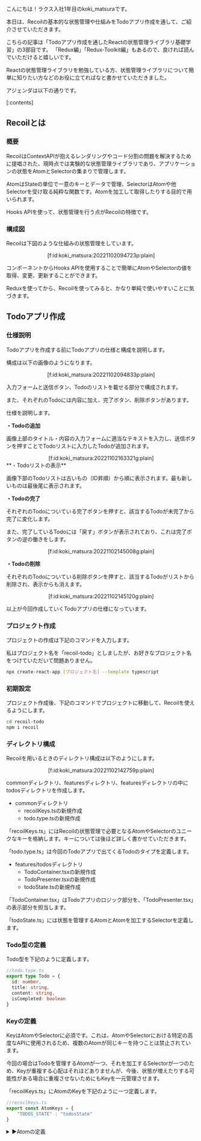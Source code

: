 こんにちは！ラクス入社1年目のkoki_matsuraです。

本日は、Recoilの基本的な状態管理や仕組みをTodoアプリ作成を通して、ご紹介させていただきます。

こちらの記事は「Todoアプリ作成を通したReactの状態管理ライブラリ基礎学習」の3部目です。
「Redux編」「Redux-Toolkit編」もあるので、良ければ読んでいただけると嬉しいです。

Reactの状態管理ライブラリを勉強している方、状態管理ライブラリについて簡単に知りたい方などのお役に立てればなと書かせていただきました。

アジェンダは以下の通りです。

[:contents]

## Recoilとは

### 概要
RecoilはContextAPIが抱えるレンダリングやコード分割の問題を解決するために提唱された、現時点では実験的な状態管理ライブラリであり、アプリケーションの状態をAtomとSelectorの集まりで管理します。

AtomはStateの単位で一意のキーとデータで管理、SelectorはAtomや他Selectorを受け取る純粋な関数です。Atomを加工して取得したりする目的で用いられます。
 
Hooks APIを使って、状態管理を行う点がRecoilの特徴です。

### 構成図
Recoilは下図のような仕組みの状態管理をしています。
<div align="center">
[f:id:koki_matsura:20221102094723p:plain]
</div>

コンポーネントからHooks APIを使用することで簡単にAtomやSelectorの値を取得、変更、更新することができます。

Reduxを使ってから、Recoilを使ってみると、かなり単純で使いやすいことに気づきます。

## Todoアプリ作成

### 仕様説明
Todoアプリを作成する前にTodoアプリの仕様と構成を説明します。

構成は以下の画像のようになります。
<div align="center">
[f:id:koki_matsura:20221102094833p:plain]
</div>

入力フォームと送信ボタン、Todoのリストを載せる部分で構成されます。

また、それぞれのTodoには内容に加え、完了ボタン、削除ボタンがあります。

仕様を説明します。

**・Todoの追加**

画像上部のタイトル・内容の入力フォームに適当なテキストを入力し、送信ボタンを押すことでTodoリストに入力したTodoが追加されます。
<div align="center">
[f:id:koki_matsura:20221102163321g:plain]
</div>
**・Todoリストの表示**

画像下部のTodoリストは古いもの（ID昇順）から順に表示されます。最も新しいものは最後尾に表示されます。

**・Todoの完了**

それぞれのTodoについている完了ボタンを押すと、該当するTodoが未完了から完了に変化します。

また、完了しているTodoには「戻す」ボタンが表示されており、これは完了ボタンの逆の働きをします。
<div align="center">
[f:id:koki_matsura:20221102145008g:plain]
</div>

**・Todoの削除**

それぞれのTodoについている削除ボタンを押すと、該当するTodoがリストから削除され、表示からも消えます。
<div align="center">
[f:id:koki_matsura:20221102145120g:plain]
</div>

以上が今回作成していくTodoアプリの仕様になっています。

### プロジェクト作成

プロジェクトの作成は下記のコマンドを入力します。

私はプロジェクト名を「recoil-todo」としましたが、お好きなプロジェクト名をつけていただいて問題ありません。
```bash
npx create-react-app [プロジェクト名] --template typescript

```

### 初期設定
プロジェクト作成後、下記のコマンドでプロジェクトに移動して、Recoilを使えるようにします。

```bash
cd recoil-todo
npm i recoil
```

### ディレクトリ構成

Recoilを用いるときのディレクトリ構成は以下のようにします。
<div align="center">
[f:id:koki_matsura:20221102142759p:plain]
</div>

commonディレクトリ、featuresディレクトリ、featuresディレクトリの中にtodosディレクトリを作成します。

- commonディレクトリ
  - recoilKeys.tsの新規作成
  - todo.type.tsの新規作成

「recoilKeys.ts」にはRecoilの状態管理で必要となるAtomやSelectorのユニークなキーを格納します。キーについては後ほど詳しく書かせていただきます。

「todo.type.ts」は今回のTodoアプリで出てくるTodoのタイプを定義します。

- features/todosディレクトリ
  - TodoContainer.tsxの新規作成
  - TodoPresenter.tsxの新規作成
  - todoState.tsの新規作成

「TodoContainer.tsx」はTodoアプリのロジック部分を、「TodoPresenter.tsx」の表示部分を担当します。

「todoState.ts」には状態を管理するAtomとAtomを加工するSelectorを定義します。

### Todo型の定義
Todo型を下記のように定義します。

```typescript
//todo.type.ts
export type Todo = {
  id: number,
  title: string,
  content: string,
  isCompleted: boolean
}
```

### Keyの定義
KeyはAtomやSelectorに必須です。これは、AtomやSelectorにおける特定の高度なAPIに使用されるため、複数のAtomが同じキーを持つことは禁止されています。

今回の場合はTodoを管理するAtomが一つ、それを加工するSelectorが一つのため、Keyが重複する心配はそれほどありませんが、今後、状態が増えたりする可能性がある場合に重複させないためにもKeyを一元管理させます。

「recoilKeys.ts」にAtomのKeyを下記のように一つ定義します。

```typescript
//recoilKeys.ts
export const AtomKeys = {
    "TODOS_STATE" : "todosState"
}
```
</details>
<details>
<summary  style="cursor:pointer;">▶︎Atomの定義</summary>
Keyを定義できたので、「todoState.ts」にAtomを定義します。

Atomで定義するものはKeyとStateのみです。Reducerのようなものは書きません。

```typescript
//todoState.ts
export const todosState = atom({
  key: AtomKeys.TODOS_STATE,
  default: [
    {
      id: 1,
      title: "テスト1",
      content: "テスト1の内容",
      isCompleted: false
    },
    {
      id: 2,
      title: "テスト2",
      content: "テスト2の内容",
      isCompleted: false
    }
  ] as Todo[],
});
```

### TodoContainer.tsxの定義
このファイルではTodoアプリのロジック部分を担当します。

RecoilではStoreのようなものはなく、Atom単位で取得してきます。

Atomの取得だけしたいときには「useRecoilValue」を、Atomの変更だけしたいときには「useSetRecoilState」を使います。
また、useStateのように取得と変更を両方したいときには、「useRecoilState」を使います。

今回は一旦、Todoの表示だけを実装したいので「useRecoilValue」を使います。後にTodoの追加機能の際、書き換えます。

TodoPresenterはまだ定義していないのでエラーが出ていても問題ありません。
```typescript
//TodoContainer.tsx
import { useRecoilValue } from "recoil"
import { todosState } from "./todoState"

export const TodoContainer = () => {
    const todos = useRecoilValue(todosState);

    const args = {
        todos,
    }
    return <TodoPresenter {...args} />
}
```

### TodoPresenter.tsxの定義
このアプリではTodoアプリの表示部分を担当します。

Todoリストを表示します。
まずは、色々な機能を作る前に基盤を作りたいので下記のようなコードにします。
```typescript
//TodoPresenter.tsx
import React, { useState } from "react"
import { Todo } from "../../common/todo.type"

type TodoPresenterProps = {
    todos : Todo[]
}
export const TodoPresenter : React.FC<TodoPresenterProps> = ({
    todos,
}) => {
    const [title, setTitle] = useState("");
    const [content, setContent] = useState("");
    
    return (
    <>
    <form>
        <label>
            タイトル：
            <input type="text" value={title} onChange={e => setTitle(e.target.value)} />
        </label>
        <label>
            内容：
            <input type="text" value={content} onChange={e => setContent(e.target.value)} />
        </label>
        <button type="button">送信</button>
    </form>
    <div>-------------------------</div>
    <h1>Todoリスト</h1>
    {todos.map((todo : Todo)=> {
        return ( 
            <React.Fragment key={todo.id}>
                <div>{todo.title} : {todo.isCompleted ? "完了" : "未完了"}</div>
                <div>内容：{todo.content}</div>
                <button type='button'>{todo.isCompleted ? "戻す" : "完了"}</button>
                <button type='button'>削除</button>
            </React.Fragment>
        )
    })}
    </>
    )
}
```
入力部にはタイトルと内容の入力フォームとまだ機能のついていない送信ボタンを配置しています。

出力部にはTodoリストをmap関数で出力しています。それぞれのTodoにつくボタンも現時点では機能がついていません。

一旦、これで置いておきます。

 ### RecoilRootの定義

Stateを共有したいコンポーネントをRecoilRootで囲むことで簡単にそのコンポーネントをルートコンポーネントにしてStateを共有できます。

「App.tsx」を書き換えます。
```typescript
//App.tsx
import React from 'react';
import { RecoilRoot } from 'recoil';
import { TodoContainer } from './features/todos/TodoContainer';

function App() {
  return (
    <div className="App">
      <RecoilRoot>
        <TodoContainer />
      </RecoilRoot>
    </div>
  );
}

export default App;
```

### アプリの起動
下記のコマンドで起動してみましょう。

```bash
npm start
```
自動で開くと思いますが、開かない方は「http://localhost:3000/」にアクセスしてください。

次のようにStateを定義したときに入れたサンプルデータが2件分、表示されていればうまくいっています。
<div align="center">
[f:id:koki_matsura:20221102095110p:plain]
</div>

### Selectorの定義
新しいTodoを作成するときに必要となるIDはその時点のtodosが持つTodoの最大のIDにプラス１した値を割り当てます。

Selectorを使って、最大のIDを取り出します。
   
まずは、「recoilKeys.ts」にSelectorのKeyを定義します。
```typescript
//recoilKeys.ts
export const SelectorKeys = {
  "TODO_MAXID" : "todoMaxId"
}
```

次に、「todoState.ts」に最大IDを取得するSelectorを定義します。
```typescript
//todoState.ts
export const maxIDSelector = selector<number>({
  key: SelectorKeys.TODO_MAXID,
  get: ({get}) => {
    return get(todosState).length ? get(todosState).slice(-1)[0].id : 0
  }
})
``` 
SelectorはAtomを加工して取得する以外に、Atomの値を変更することも可能です。

### Todoの追加機能
送信ボタンを押すと、Todoを追加できるようにします。
手順を説明します。

1. Container内のuseRecoilValueをuseRecoilStateに変更
2. ContainerでAtomにTodoを追加する関数を作成
3. Presenterで送信ボタン押下時に2で作成した関数を実行する
   
「todoContainer.tsx」でuseRecoilValueを取得と変更を共にできるuseRecoilStateに変更します。

useStateと同じ書き方です。
```typescript
//TodoContainer.tsx
const [todos, setTodos] = useRecoilState(todosState)
```

AtomにTodoを追加する関数「addTodo」を作成します。また、この際に先ほど作成したmaxIDSelectorを使います。

下記のコードを追加します。
```typescript
//TodoContainer.tsx
const maxID = useRecoilValue(maxIDSelector);

const addTodo = (title: string, content: string) => {
  const newTodo: Todo= {
    id : maxID+1,
    title: title,
    content: content,
    isCompleted: false
  }
  setTodos([...todos, newTodo])
}
```
Selectorの使い方はAtomと同じです。今回は取得のみなので、useRecoilValueにしました。

今までの状態管理ライブラリでは、dispatchでReducerにActionを送っていましたが、RecoilはsetTodosに新しい状態を格納するだけで更新できます。

argsにaddTodo関数を追加して、「TodoPresenter.tsx」に渡しましょう。 「TodoPresenter.tsx」では、送信ボタンを押下時にaddTodo関数を実行するようにしたいです。

なので、addTodo関数を実行し、その後に入力内容を空にするsendTodo関数を作成します。その関数を送信ボタン押下時に実行させるように下記のコードを「TodoPresenter.tsx」に追加します。

```typescript
//TodoPresenter.tsx
const sendTodo = () => {
  addTodo(title, content);
  setTitle("");
  setContent("");
}
//省略

<button type="button" onClick={() => addTodo(title, content)}>送信</button>
```

Todoを追加できるようになっていれば問題ありません。

### Todoの削除機能
それぞれのTodoについている削除ボタンを押すと、リストから削除されるようにします。

AtomからTodoを削除する関数「addTodo」を作成します。

下記のコードを追加します。
```typescript
//TodoContainer.tsx
const removeTodo = (id: number) => {
  setTodos(todos.filter((todos) => todos.id !== id))
}
```
フィルターを用いて、対象のIDをもつTodoだけを弾いた新たなtodosを格納させるコードにしました。

argsにremoveTodo関数を渡して、「TodoPresenter.tsx」では、削除ボタンを押したときに削除したいTodoのidを引数にしてremoveTodo関数を実行するようにします。

下記のように「TodoPresenter.tsx」の削除ボタンを変更してください。

```typescript
//TodoPresenter.tsx
<button type='button' onClick={() => removeTodo(todo.id)}>削除</button>
```

削除ボタンを押すことでTodoを削除できるようになっているかと思います。

### 完了・未完了の切り替え機能
それぞれのTodoについている完了ボタンを押すと、タイトルの横の「未完了」テキストが「完了」テキストになるようにします。また、完了ボタンは「戻る」というテキストのボタンに変化します。

この戻るボタンを押すと、完了ボタンとは逆の操作をします。

「TodoPresenter.tsx」の完了ボタンとタイトル横のテキストのコードを見てみると、todo.isCompletedで切り替えられることがわかります。

なので、isCompletedを切り替えられる関数を作りましょう。
```typescript
//TodoPresenter.tsx
<div>{todo.title} : {todo.isCompleted ? "完了" : "未完了"}</div>
<div>内容：{todo.content}</div>
<button type='button'>{todo.isCompleted ? "戻す" : "完了"}</button>
```

「todoContainer.tsx」に完了・未完了を切り替える関数「toggleComplete」を作成します。

下記のコードを追加します。
```typescript
//TodoContainer.tsx
const toggleComplete = (id: number) => {
  const newTodos = todos.map(todo => 
    todo.id === id 
    ? {...todo, isCompleted: !todo.isCompleted}
    : todo
  )
  setTodos(newTodos)
}
```

argsにtoggleComplete関数を渡して、「TodoPresenter.tsx」では、完了ボタンを押したときに対象のTodoのidを引数にしてtoggleComplete関数を実行するようにします。

下記のように「TodoPresenter.tsx」の完了ボタンを変更してください。
```typescript
//TodoPresenter.tsx
 <button type='button' onClick={() => toggleComplete(todo.id)}>{todo.isCompleted ? "戻す" : "完了"}</button>
```
完了ボタンを押すと、それぞれのTodoタイトルの横の「未完了」が「完了」に切り替わることが確認できると思います。

##　終わりに
Recoilを用いたTodoアプリの作成を通して、基本的な使い方や仕組みをご紹介させていただきました。

Reduxのように一箇所に状態を集めて管理する方法ではなく、AtomやSelectorという単位で状態を管理することで更新のたびにアプリケーション全体の状態を上書きする必要がなくなりました。

また、状態の操作をReducerではなく、Hooks APIを使って行うのでState側で定義することがかなり減ったと思います。

ただし、懸念点として小規模なアプリケーションではかなり使いやすいですが、大規模なアプリケーションになるとContainer側で状態を操作できるというのは意図しない状態更新を行うことを可能にしてしまうということです。

そのため、直接AtomやSelectorを操作するのではなく、カスタムフックを用いて操作するなどの対策をとることで大規模なアプリケーションでも安全に使えるのかなと思います。

ここまで読んでいただきありがとうございました。
この記事がRecoilを使いたい方や、Reactの状態管理ライブラリについて知りたい方の助けになれれば幸いです。

